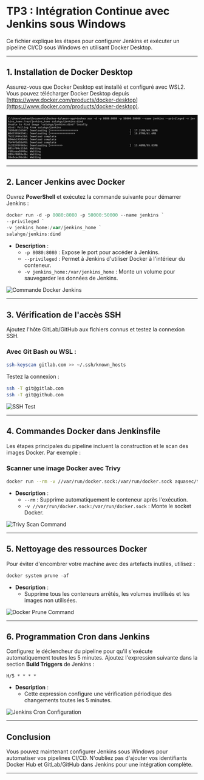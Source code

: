 
# TP3 : Intégration Continue avec Jenkins sous Windows

Ce fichier explique les étapes pour configurer Jenkins et exécuter un pipeline CI/CD sous Windows en utilisant Docker Desktop.

---

## **1. Installation de Docker Desktop**
Assurez-vous que Docker Desktop est installé et configuré avec WSL2. Vous pouvez télécharger Docker Desktop depuis [https://www.docker.com/products/docker-desktop](https://www.docker.com/products/docker-desktop).

![Installation Docker Desktop](images/README/image1.png)

---

## **2. Lancer Jenkins avec Docker**
Ouvrez **PowerShell** et exécutez la commande suivante pour démarrer Jenkins :
```powershell
docker run -d -p 8080:8080 -p 50000:50000 --name jenkins `
--privileged `
-v jenkins_home:/var/jenkins_home `
salahgo/jenkins:dind
```
- **Description** :  
  - `-p 8080:8080` : Expose le port pour accéder à Jenkins.
  - `--privileged` : Permet à Jenkins d'utiliser Docker à l'intérieur du conteneur.
  - `-v jenkins_home:/var/jenkins_home` : Monte un volume pour sauvegarder les données de Jenkins.

![Commande Docker Jenkins](path/to/image2.png)

---

## **3. Vérification de l'accès SSH**
Ajoutez l'hôte GitLab/GitHub aux fichiers connus et testez la connexion SSH.  

### Avec **Git Bash** ou **WSL** :
```bash
ssh-keyscan gitlab.com >> ~/.ssh/known_hosts
```

Testez la connexion :
```bash
ssh -T git@gitlab.com
ssh -T git@github.com
```

![SSH Test](path/to/image3.png)

---

## **4. Commandes Docker dans Jenkinsfile**
Les étapes principales du pipeline incluent la construction et le scan des images Docker. Par exemple :

### **Scanner une image Docker avec Trivy**
```bash
docker run --rm -v //var/run/docker.sock:/var/run/docker.sock aquasec/trivy:latest image --exit-code 0 --severity LOW,MEDIUM,HIGH,CRITICAL ${IMAGE_NAME_SERVER}
```

- **Description** :  
  - `--rm` : Supprime automatiquement le conteneur après l'exécution.
  - `-v //var/run/docker.sock:/var/run/docker.sock` : Monte le socket Docker.

![Trivy Scan Command](path/to/image4.png)

---

## **5. Nettoyage des ressources Docker**
Pour éviter d'encombrer votre machine avec des artefacts inutiles, utilisez :
```powershell
docker system prune -af
```

- **Description** :  
  - Supprime tous les conteneurs arrêtés, les volumes inutilisés et les images non utilisées.

![Docker Prune Command](path/to/image5.png)

---

## **6. Programmation Cron dans Jenkins**
Configurez le déclencheur du pipeline pour qu'il s'exécute automatiquement toutes les 5 minutes. Ajoutez l'expression suivante dans la section **Build Triggers** de Jenkins :
```text
H/5 * * * *
```

- **Description** :  
  - Cette expression configure une vérification périodique des changements toutes les 5 minutes.

![Jenkins Cron Configuration](path/to/image6.png)

---

## **Conclusion**
Vous pouvez maintenant configurer Jenkins sous Windows pour automatiser vos pipelines CI/CD. N'oubliez pas d'ajouter vos identifiants Docker Hub et GitLab/GitHub dans Jenkins pour une intégration complète.

---
